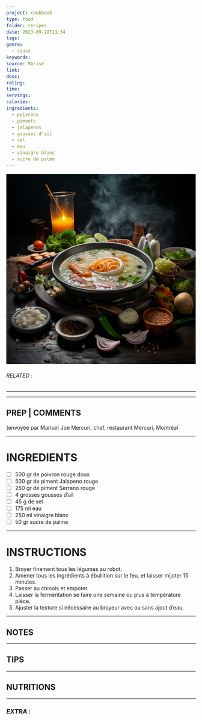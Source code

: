 ```yaml
---
project: cookbook
type: food
folder: recipes
date: 2023-09-28T11:34
tags: 
genre:
  - sauce
keywords: 
source: Marise
link: 
desc: 
rating: 
time: 
servings: 
calories: 
ingredients:
  - poivrons
  - piments
  - jalapenos
  - gousses d'ail
  - sel
  - eau
  - vinaigre blanc
  - sucre de palme
---
```


![IMAGE](_default.png)

###### *RELATED* : 
---


---
## PREP | COMMENTS

(envoyée par Marise)
Joe Mercuri, chef, restaurant Mercuri, Montréal

---
# INGREDIENTS

- [ ] 500 gr de poivron rouge doux
- [ ] 500 gr de piment Jalapeno rouge
- [ ] 250 gr de piment Serrano rouge 
- [ ] 4 grosses gousses d’ail
- [ ] 45 g de sel
- [ ] 175 ml eau
- [ ] 250 ml vinaigre blanc
- [ ] 50 gr sucre de palme

---
# INSTRUCTIONS

1. Broyer finement tous les légumes au robot.
2. Amener tous les ingrédients à ébullition sur le feu, et laisser mijoter 15 minutes.
3. Passer au chinois et empoter.
4. Laisser la fermentation se faire une semaine ou plus à température pièce.
5. Ajuster la texture si nécessaire au broyeur avec ou sans ajout d’eau.

---
## NOTES



---
## TIPS



---
## NUTRITIONS



---
### *EXTRA* :




